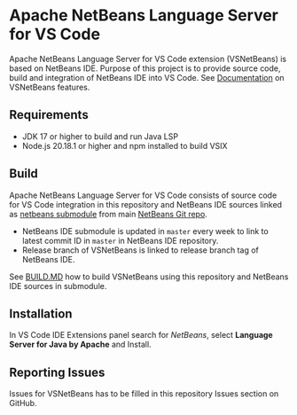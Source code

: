 # Apache NetBeans Language Server for VS Code

Apache NetBeans Language Server for VS Code extension (VSNetBeans) is based on NetBeans IDE. Purpose of this project is to provide source code, build and integration of NetBeans IDE into VS Code.
See [Documentation](vscode/README.md) on VSNetBeans features.

## Requirements
* JDK 17 or higher to build and run Java LSP
* Node.js 20.18.1 or higher and npm installed to build VSIX

## Build
Apache NetBeans Language Server for VS Code consists of source code for VS Code integration in this repository and NetBeans IDE sources linked as [netbeans submodule](netbeans/) from main [NetBeans Git repo](https://github.com/apache/netbeans/).
* NetBeans IDE submodule is updated in `master` every week to link to latest commit ID in `master` in NetBeans IDE repository.
* Release branch of VSNetBeans is linked to release branch tag of NetBeans IDE.

See [BUILD.MD](BUILD.MD) how to build VSNetBeans using this repository and NetBeans IDE sources in submodule.

## Installation
In VS Code IDE Extensions panel search for *NetBeans*, select **Language Server for Java by Apache** and Install.

## Reporting Issues
Issues for VSNetBeans has to be filled in this repository Issues section on GitHub.
